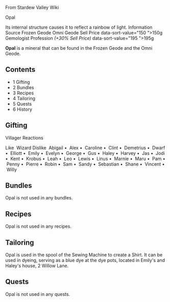 From Stardew Valley Wiki

Opal

Its internal structure causes it to reflect a rainbow of light. Information Source Frozen Geode Omni Geode Sell Price data-sort-value="150 "&gt;150g Gemologist Profession *(+30% Sell Price)* data-sort-value="195 "&gt;195g

**Opal** is a mineral that can be found in the Frozen Geode and the Omni Geode.

## Contents

- 1 Gifting
- 2 Bundles
- 3 Recipes
- 4 Tailoring
- 5 Quests
- 6 History

## Gifting

Villager Reactions

Like  Wizard Dislike  Abigail •  Alex •  Caroline •  Clint •  Demetrius •  Dwarf •  Elliott •  Emily •  Evelyn •  George •  Gus •  Haley •  Harvey •  Jas •  Jodi •  Kent •  Krobus •  Leah •  Leo •  Lewis •  Linus •  Marnie •  Maru •  Pam •  Penny •  Pierre •  Robin •  Sam •  Sandy •  Sebastian •  Shane •  Vincent •  Willy

## Bundles

Opal is not used in any bundles.

## Recipes

Opal is not used in any recipes.

## Tailoring

Opal is used in the spool of the Sewing Machine to create a Shirt. It can be used in dyeing, serving as a blue dye at the dye pots, located in Emily's and Haley's house, 2 Willow Lane.

## Quests

Opal is not used in any quests.